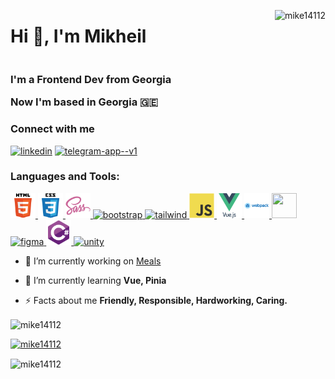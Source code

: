 <div style="display:flex; justify-content:space-between; align-content: center;">
<h1 >Hi 👋, I'm Mikheil</h1>


<p align="left"> <img src="https://komarev.com/ghpvc/?username=mike14112&label=Profile%20views&color=0e75b6&style=flat" alt="mike14112" /> </p>

</div>
<h3 align="left">I'm a Frontend Dev from Georgia

Now I'm based in Georgia 🇬🇪 </h3>


<h3 align="left">Connect with me</h3>
<p align="left">
<a href="https://linkedin.com/in/https://www.linkedin.com/in/mikheil-avetisiani/" target="_blank"><img width="48" height="48" src="https://img.icons8.com/color/48/linkedin.png" alt="linkedin"/></a>
<a href="https://t.me/Mike_14112" target="_blank"><img  src="https://img.icons8.com/color/48/telegram-app--v1.png" alt="telegram-app--v1"/></a>
</p>

<h3 align="left">Languages and Tools:</h3>
<p align="left"> <a href="https://developer.mozilla.org/en-US/docs/Web/HTML" target="_blank" rel="noreferrer"> <img src="https://raw.githubusercontent.com/devicons/devicon/master/icons/html5/html5-original-wordmark.svg" alt="html5" width="40" height="40"/> </a>  <a href="https://www.w3schools.com/css/" target="_blank" rel="noreferrer"> <img src="https://raw.githubusercontent.com/devicons/devicon/master/icons/css3/css3-original-wordmark.svg" alt="css3" width="40" height="40"/> </a> <a href="https://sass-lang.com" target="_blank" rel="noreferrer"> <img src="https://raw.githubusercontent.com/devicons/devicon/master/icons/sass/sass-original.svg" alt="sass" width="40" height="40"/> </a>  <a href="https://getbootstrap.com" target="_blank" rel="noreferrer"> <img src="https://getbootstrap.com/docs/5.3/assets/brand/bootstrap-logo-shadow.png" alt="bootstrap" width="40" height="40"/> </a> <a href="https://tailwindcss.com/" target="_blank" rel="noreferrer"> <img src="https://www.vectorlogo.zone/logos/tailwindcss/tailwindcss-icon.svg" alt="tailwind" width="40" height="40"/> </a> <a href="https://developer.mozilla.org/en-US/docs/Web/JavaScript" target="_blank" rel="noreferrer"> <img src="https://raw.githubusercontent.com/devicons/devicon/master/icons/javascript/javascript-original.svg" alt="javascript" width="40" height="40"/> </a> <a href="https://vuejs.org/" target="_blank" rel="noreferrer"> <img src="https://raw.githubusercontent.com/devicons/devicon/master/icons/vuejs/vuejs-original-wordmark.svg" alt="vuejs" width="40" height="40"/> </a>  <a href="https://webpack.js.org" target="_blank" rel="noreferrer"> <img src="https://raw.githubusercontent.com/devicons/devicon/d00d0969292a6569d45b06d3f350f463a0107b0d/icons/webpack/webpack-original-wordmark.svg" alt="webpack" width="40" height="40"/> </a> <a> <img src="https://raw.githubusercontent.com/get-icon/geticon/fc0f660daee147afb4a56c64e12bde6486b73e39/icons/vite.svg" width="40" height="40"> </a> <a href="https://www.figma.com/" target="_blank" rel="noreferrer"> <img src="https://www.vectorlogo.zone/logos/figma/figma-icon.svg" alt="figma" width="40" height="40"/> </a>  <a href="https://www.w3schools.com/cs/" target="_blank" rel="noreferrer"> <img src="https://raw.githubusercontent.com/devicons/devicon/master/icons/csharp/csharp-original.svg" alt="csharp" width="40" height="40"/> </a> <a href="https://unity.com/" target="_blank" rel="noreferrer"> <img src="https://www.vectorlogo.zone/logos/unity3d/unity3d-icon.svg" alt="unity" width="40" height="40"/> </a>  </p>

- 🔭 I’m currently working on [Meals](https://github.com/mike14112/Meals)

- 🌱 I’m currently learning **Vue, Pinia**

- ⚡ Facts about me **Friendly, Responsible, Hardworking, Caring.**

<p><img align="center" src="https://github-readme-stats.vercel.app/api/top-langs?username=mike14112&showicons=true&locale=en&layout=compact" alt="mike14112" /></p>

<p align="left"> <a href="https://github.com/ryo-ma/github-profile-trophy"><img src="https://github-profile-trophy.vercel.app/?username=mike14112" alt="mike14112" /></a> </p>

<p><img align="center" src="https://github-readme-streak-stats.herokuapp.com/?user=mike14112&theme=dark" alt="mike14112" /></p>


